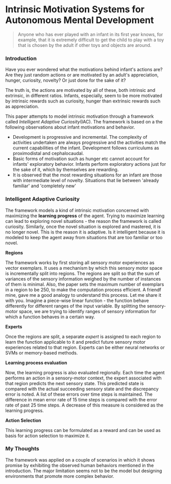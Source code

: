 # Intrinsic Motivation Systems for Autonomous Mental Development

> Anyone who has ever played with an infant in its first year knows, for example, that it is extremely difficult to get the child to play with a toy that is chosen by the adult if other toys and objects are around.

### **Introduction**

Have you ever wondered what the motivations behind infant's actions are? Are they just random actions or are motivated by an adult's appreciation, hunger, curiosity, novelty? Or just done for the sake of it? 

The truth is, the actions are motivated by all of these, both intrinsic and extrinsic, in different ratios. Infants, especially, seem to be more motivated by intrinsic rewards such as curiosity, hunger than extrinsic rewards such as appreciation. 

This paper attempts to model intrinsic motivation through a framework called *Intelligent Adaptive Curiosity*(IAC). The framework is based on a the following observations about infant motivations and behavior. 

- Development is progressive and incremental. The complexity of activities undertaken are always progressive and the activities match the current capabilities of the infant. Development follows curriculums as proximodistal and cephalocaudal.
- Basic forms of motivation such as hunger etc cannot account for infants' exploratory behavior. Infants perform exploratory actions just for the sake of it, which by themselves are rewarding.
- It is observed that the most rewarding situations for an infant are those with intermediate level of novelty. Situations that lie between 'already familiar' and 'completely new'

### **Intelligent Adaptive Curiosity**

The framework models a kind of intrinsic motivation concerned with maximizing the **learning progress** of the agent. Trying to maximize learning can lead to exploring novel situations - the reason the framework is called curiosity. Similarly, once the novel situation is explored and mastered, it is no longer novel. This is the reason it is adaptive. Is it intelligent because it is modeled to keep the agent away from situations that are too familiar or too novel.

**Regions**

The framework works by first storing all sensory motor experiences as vector exemplars. It uses a mechanism by which this sensory motor space is incrementally split into regions. The regions are split so that the sum of variances of the sensory information weighed by the number of instances of them is minimal. Also, the paper sets the maximum number of exemplars in a region to be 250, to make the computation process efficient. A friendf mine, gave me a good analogy to understand this process. Let me share it with you. Imagine a piece-wise linear function - the function behave differently for different ranges of the input variable. By splitting the sensory-motor space, we are trying to identify ranges of sensory information for which a function behaves in a certain way. 

**Experts**

Once the regions are split, a separate *expert* is assigned to each region to learn the function applicable to it and predict future sensory motor experiences related to that region. Experts can be either neural networks or SVMs or memory-based methods.

**Learning process evaluation**

Now, the learning progress is also evaluated regionally. Each time the agent performs an action in a sensory-motor context, the expert associated with that region predicts the next sensory state. This predicted state is compared with the actual succeeding sensory state and the discrepancy error is noted. A list of these errors over time steps is maintained. The difference in mean error rate of 15 time steps is compared with the error rate of past 25 time steps. A decrease of this measure is considered as the learning progress.

**Action Selection**

This learning progress can be formulated as a reward and can be used as basis for action selection to maximize it.

### My Thoughts

The framework was applied on a couple of scenarios in which it shows promise by exhibiting the observed human behaviors mentioned in the introduction. The major limitation seems not to be the model but designing environments that promote more complex behavior.